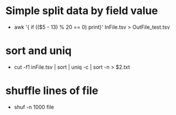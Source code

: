 # Simple split data by field value

* awk '{ if (($5 - 13) % 20 == 0) print}' InFile.tsv > OutFile_test.tsv

# sort and uniq
* cut -f1 inFile.tsv | sort | uniq -c | sort -n > $2.txt

# shuffle lines of file
* shuf -n 1000 file
